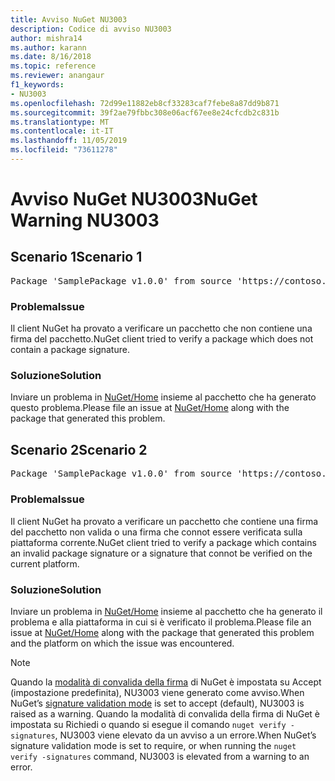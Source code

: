 ```yaml
---
title: Avviso NuGet NU3003
description: Codice di avviso NU3003
author: mishra14
ms.author: karann
ms.date: 8/16/2018
ms.topic: reference
ms.reviewer: anangaur
f1_keywords:
- NU3003
ms.openlocfilehash: 72d99e11882eb8cf33283caf7febe8a87dd9b871
ms.sourcegitcommit: 39f2ae79fbbc308e06acf67ee8e24cfcdb2c831b
ms.translationtype: MT
ms.contentlocale: it-IT
ms.lasthandoff: 11/05/2019
ms.locfileid: "73611278"
---
```

# <a name="nuget-warning-nu3003"></a><span data-ttu-id="394a3-103">Avviso NuGet NU3003</span><span class="sxs-lookup"><span data-stu-id="394a3-103">NuGet Warning NU3003</span></span>

## <a name="scenario-1"></a><span data-ttu-id="394a3-104">Scenario 1</span><span class="sxs-lookup"><span data-stu-id="394a3-104">Scenario 1</span></span>

<pre>Package 'SamplePackage v1.0.0' from source 'https://contoso.com/index.json': The package is not signed. Unable to verify signature from an unsigned package.</pre>

### <a name="issue"></a><span data-ttu-id="394a3-105">Problema</span><span class="sxs-lookup"><span data-stu-id="394a3-105">Issue</span></span>

<span data-ttu-id="394a3-106">Il client NuGet ha provato a verificare un pacchetto che non contiene una firma del pacchetto.</span><span class="sxs-lookup"><span data-stu-id="394a3-106">NuGet client tried to verify a package which does not contain a package signature.</span></span>


### <a name="solution"></a><span data-ttu-id="394a3-107">Soluzione</span><span class="sxs-lookup"><span data-stu-id="394a3-107">Solution</span></span>

<span data-ttu-id="394a3-108">Inviare un problema in [NuGet/Home](https://github.com/NuGet/Home/issues) insieme al pacchetto che ha generato questo problema.</span><span class="sxs-lookup"><span data-stu-id="394a3-108">Please file an issue at [NuGet/Home](https://github.com/NuGet/Home/issues) along with the package that generated this problem.</span></span>



## <a name="scenario-2"></a><span data-ttu-id="394a3-109">Scenario 2</span><span class="sxs-lookup"><span data-stu-id="394a3-109">Scenario 2</span></span>

<pre>Package 'SamplePackage v1.0.0' from source 'https://contoso.com/index.json': The package signature is invalid or cannot be verified on this platform.</pre>

### <a name="issue"></a><span data-ttu-id="394a3-110">Problema</span><span class="sxs-lookup"><span data-stu-id="394a3-110">Issue</span></span>

<span data-ttu-id="394a3-111">Il client NuGet ha provato a verificare un pacchetto che contiene una firma del pacchetto non valida o una firma che connot essere verificata sulla piattaforma corrente.</span><span class="sxs-lookup"><span data-stu-id="394a3-111">NuGet client tried to verify a package which contains an invalid package signature or a signature that connot be verified on the current platform.</span></span>


### <a name="solution"></a><span data-ttu-id="394a3-112">Soluzione</span><span class="sxs-lookup"><span data-stu-id="394a3-112">Solution</span></span>

<span data-ttu-id="394a3-113">Inviare un problema in [NuGet/Home](https://github.com/NuGet/Home/issues) insieme al pacchetto che ha generato il problema e alla piattaforma in cui si è verificato il problema.</span><span class="sxs-lookup"><span data-stu-id="394a3-113">Please file an issue at [NuGet/Home](https://github.com/NuGet/Home/issues) along with the package that generated this problem and the platform on which the issue was encountered.</span></span>

> [!Note]
> <span data-ttu-id="394a3-114">Quando la [modalità di convalida della firma](https://docs.microsoft.com/nuget/consume-packages/installing-signed-packages#configure-package-signature-requirements) di NuGet è impostata su Accept (impostazione predefinita), NU3003 viene generato come avviso.</span><span class="sxs-lookup"><span data-stu-id="394a3-114">When NuGet’s [signature validation mode](https://docs.microsoft.com/nuget/consume-packages/installing-signed-packages#configure-package-signature-requirements) is set to accept (default), NU3003 is raised as a warning.</span></span> <span data-ttu-id="394a3-115">Quando la modalità di convalida della firma di NuGet è impostata su Richiedi o quando si esegue il comando `nuget verify -signatures`, NU3003 viene elevato da un avviso a un errore.</span><span class="sxs-lookup"><span data-stu-id="394a3-115">When NuGet’s signature validation mode is set to require, or when running the `nuget verify -signatures` command, NU3003 is elevated from a warning to an error.</span></span> 

